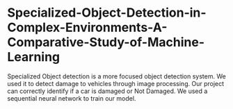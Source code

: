 # Specialized-Object-Detection-in-Complex-Environments-A-Comparative-Study-of-Machine-Learning
Specialized Object detection is a more focused object detection system. We used it to detect damage to vehicles through image processing. Our project can correctly identify if a car is damaged or Not Damaged. We used a sequential neural network to train our model. 
